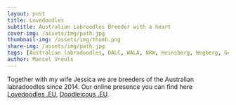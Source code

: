 ```yaml
---
layout: post
title: Lovedoodles
subtitle: Australian Labroodles Breeder with a heart
cover-img: /assets/img/path.jpg
thumbnail-img: /assets/img/thumb.png
share-img: /assets/img/path.jpg
tags: [Australian labradoodles, DALC, WALA, NRW, Heinsberg, Wegberg, Germany]
author: Marcel Vreuls
---
```


Together with my wife Jessica we are breeders of the Australian labradoodles since 2014. Our online presence you can find here <a href="https://www.lovedoodles.eu/">Lovedoodles .EU</a>, <a href="https://www.doodleicious.eu/">Doodleicous .EU</a>. 